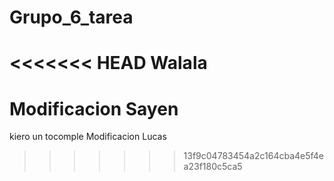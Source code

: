 # Grupo_6_tarea

<<<<<<< HEAD
Walala
=======

Modificacion Sayen
=======
kiero un tocomple
Modificacion Lucas


>>>>>>> 13f9c04783454a2c164cba4e5f4ea23f180c5ca5
